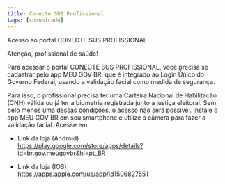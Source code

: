 ```yaml
---
title: Conecte SUS Profissional
tags: [comunicado]
---
```


Acesso ao portal CONECTE SUS PROFISSIONAL

Atenção, profissional de saúde!

Para acessar o portal CONECTE SUS PROFISSIONAL, você precisa se cadastrar pelo app MEU GOV BR, que é integrado ao Login Único do Governo Federal, usando a validação facial como medida de segurança.

Para isso, o profissional precisa ter uma Carteira Nacional de Habilitação (CNH) válida ou já ter a biometria registrada junto à justiça eleitoral. Sem pelo menos uma dessas condições, o acesso não será possível. Instale o app MEU GOV BR em seu smartphone e utilize a câmera para fazer a validação facial.
Acesse em:

- Link da loja (Android)  
  https://play.google.com/store/apps/details?id=br.gov.meugovbr&hl=pt_BR

- Link da loja (IOS)  
  https://apps.apple.com/us/app/id1506827551
